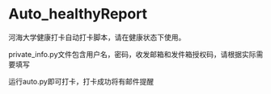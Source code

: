 # Auto_healthyReport
河海大学健康打卡自动打卡脚本，请在健康状态下使用。

private_info.py文件包含用户名，密码，收发邮箱和发件箱授权码，请根据实际需要填写

运行auto.py即可打卡，打卡成功将有邮件提醒

